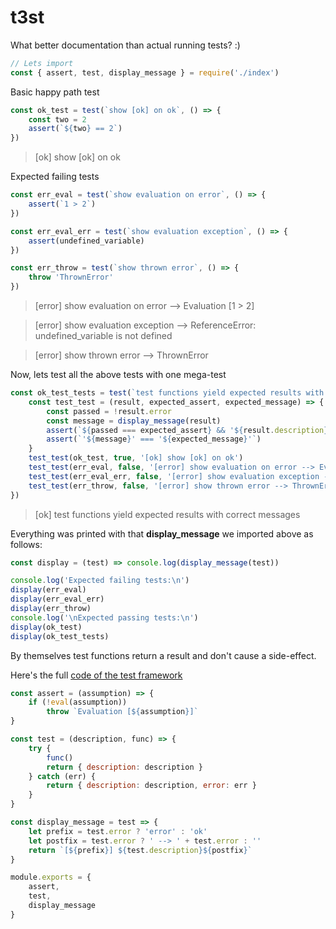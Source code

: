 # t3st
What better documentation than actual running tests? :)
```javascript
// Lets import
const { assert, test, display_message } = require('./index')
```
Basic happy path test

```javascript
const ok_test = test(`show [ok] on ok`, () => {
    const two = 2
    assert(`${two} == 2`)
})
```
 > [ok] show [ok] on ok

Expected failing tests

```javascript
const err_eval = test(`show evaluation on error`, () => {
    assert(`1 > 2`)
})

const err_eval_err = test(`show evaluation exception`, () => {
    assert(undefined_variable)
})

const err_throw = test(`show thrown error`, () => {
    throw 'ThrownError'
})
```

 > [error] show evaluation on error --> Evaluation [1 > 2]

 > [error] show evaluation exception --> ReferenceError: undefined_variable is not defined

 > [error] show thrown error --> ThrownError

Now, lets test all the above tests with one mega-test

```javascript
const ok_test_tests = test(`test functions yield expected results with correct messages`, () => {
    const test_test = (result, expected_assert, expected_message) => {
        const passed = !result.error
        const message = display_message(result)
        assert(`${passed === expected_assert} && '${result.description}'`)
        assert(`'${message}' === '${expected_message}'`)
    }
    test_test(ok_test, true, '[ok] show [ok] on ok')
    test_test(err_eval, false, '[error] show evaluation on error --> Evaluation [1 > 2]')
    test_test(err_eval_err, false, '[error] show evaluation exception --> ReferenceError: undefined_variable is not defined')
    test_test(err_throw, false, '[error] show thrown error --> ThrownError')
})
```
 > [ok] test functions yield expected results with correct messages

Everything was printed with that **display_message** we imported above as follows:

```javascript
const display = (test) => console.log(display_message(test))

console.log('Expected failing tests:\n')
display(err_eval)
display(err_eval_err)
display(err_throw)
console.log('\nExpected passing tests:\n')
display(ok_test)
display(ok_test_tests)
```

By themselves test functions return a result and don't cause a side-effect.

Here's the full [code  of the test framework](https://github.com/devmachiine/npm-t3st/blob/master/index.js)

```javascript
const assert = (assumption) => {
    if (!eval(assumption))
        throw `Evaluation [${assumption}]`
}

const test = (description, func) => {
    try {
        func()
        return { description: description }
    } catch (err) {
        return { description: description, error: err }
    }
}

const display_message = test => {
    let prefix = test.error ? 'error' : 'ok'
    let postfix = test.error ? ' --> ' + test.error : ''
    return `[${prefix}] ${test.description}${postfix}`
}

module.exports = {
    assert,
    test,
    display_message
}
```



